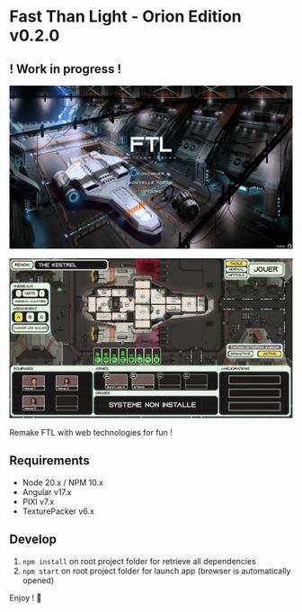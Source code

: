 # Fast Than Light - Orion Edition v0.2.0
## ! Work in progress !

![Game Home Menu](./preview.jpg)

![Game Shed View](./preview-shed.jpeg)

Remake FTL with web technologies for fun !

## Requirements

- Node 20.x / NPM 10.x
- Angular v17.x
- PIXI v7.x
- TexturePacker v6.x

## Develop

1. `npm install` on root project folder for retrieve all dependencies
2. `npm start` on root project folder for launch app (browser is automatically opened)

Enjoy ! 🥳
